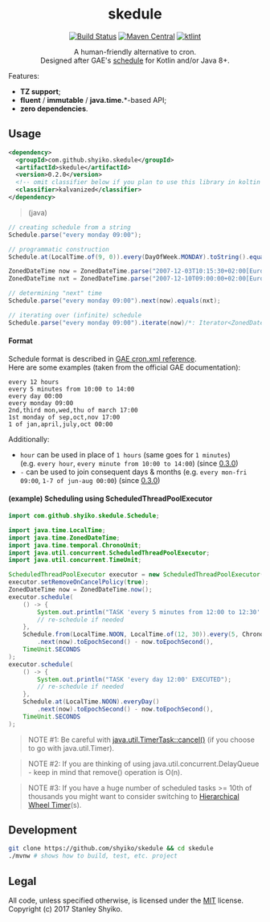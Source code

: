<h1 align="center">
skedule
</h1>

<p align="center">
<a href="https://travis-ci.org/shyiko/skedule"><img src="https://travis-ci.org/shyiko/skedule.svg?branch=master" alt="Build Status"></a>
<a href="http://search.maven.org/#search%7Cga%7C1%7Cg%3A%22com.github.shyiko.skedule%22%20AND%20a%3A%22skedule%22"><img src="http://img.shields.io/badge/maven_central-0.2.0-blue.svg?style=flat" alt="Maven Central"></a>
<a href="https://ktlint.github.io/"><img src="https://img.shields.io/badge/code%20style-%E2%9D%A4-FF4081.svg" alt="ktlint"></a>
</p>

<p align="center">
A human-friendly alternative to cron.<br>Designed after GAE's <a href="https://cloud.google.com/appengine/docs/standard/java/config/cronref#schedule_format">schedule</a> for Kotlin and/or Java 8+. 
</p>

Features:
- **TZ support**;
- **fluent** / **immutable** / **java.time.***-based API;
- **zero dependencies**.

## Usage

```xml
<dependency>
  <groupId>com.github.shyiko.skedule</groupId>
  <artifactId>skedule</artifactId>
  <version>0.2.0</version>
  <!-- omit classifier below if you plan to use this library in koltin -->
  <classifier>kalvanized</classifier>
</dependency>
```

> (java)

```java
// creating schedule from a string
Schedule.parse("every monday 09:00");

// programmatic construction
Schedule.at(LocalTime.of(9, 0)).every(DayOfWeek.MONDAY).toString().equals("every monday 09:00");

ZonedDateTime now = ZonedDateTime.parse("2007-12-03T10:15:30+02:00[Europe/Kiev]");
ZonedDateTime nxt = ZonedDateTime.parse("2007-12-10T09:00:00+02:00[Europe/Kiev]");

// determining "next" time
Schedule.parse("every monday 09:00").next(now).equals(nxt);

// iterating over (infinite) schedule
Schedule.parse("every monday 09:00").iterate(now)/*: Iterator<ZonedDateTime> */.next().equals(nxt);
```

#### Format

Schedule format is described in [GAE cron.xml reference](https://cloud.google.com/appengine/docs/standard/java/config/cronref#schedule_format).  
Here are some examples (taken from the official GAE documentation):

```
every 12 hours
every 5 minutes from 10:00 to 14:00
every day 00:00
every monday 09:00
2nd,third mon,wed,thu of march 17:00
1st monday of sep,oct,nov 17:00
1 of jan,april,july,oct 00:00
```

Additionally:
- `hour` can be used in place of `1 hours` (same goes for `1 minutes`)  
(e.g. `every hour`, `every minute from 10:00 to 14:00`) (since [0.3.0](https://github.com/shyiko/skedule/blob/master/CHANGELOG.md#030---2017-07-10))
- `-` can be used to join consequent days & months (e.g. `every mon-fri 09:00`, `1-7 of jun-aug 00:00`) (since [0.3.0](https://github.com/shyiko/skedule/blob/master/CHANGELOG.md#030---2017-07-10))

#### (example) Scheduling using ScheduledThreadPoolExecutor

```java
import com.github.shyiko.skedule.Schedule;

import java.time.LocalTime;
import java.time.ZonedDateTime;
import java.time.temporal.ChronoUnit;
import java.util.concurrent.ScheduledThreadPoolExecutor;
import java.util.concurrent.TimeUnit;

ScheduledThreadPoolExecutor executor = new ScheduledThreadPoolExecutor(1);
executor.setRemoveOnCancelPolicy(true);
ZonedDateTime now = ZonedDateTime.now();
executor.schedule(
    () -> {
        System.out.println("TASK 'every 5 minutes from 12:00 to 12:30' EXECUTED");
        // re-schedule if needed
    },
    Schedule.from(LocalTime.NOON, LocalTime.of(12, 30)).every(5, ChronoUnit.MINUTES)
        .next(now).toEpochSecond() - now.toEpochSecond(),
    TimeUnit.SECONDS
);
executor.schedule(
    () -> {
        System.out.println("TASK 'every day 12:00' EXECUTED");
        // re-schedule if needed
    },
    Schedule.at(LocalTime.NOON).everyDay()
        .next(now).toEpochSecond() - now.toEpochSecond(),
    TimeUnit.SECONDS
);
```

> NOTE #1: Be careful with [java.util.TimerTask::cancel()](http://hg.openjdk.java.net/jdk8/jdk8/jdk/file/687fd7c7986d/src/share/classes/java/util/TimerTask.java#l119) (if you choose to go with java.util.Timer).

> NOTE #2: If you are thinking of using java.util.concurrent.DelayQueue - keep in mind that remove() operation is O(n).

> NOTE #3: If you have a huge number of scheduled tasks >= 10th of thousands you might want to consider switching to 
[Hierarchical Wheel Timer](https://pdfs.semanticscholar.org/0a14/2c84aeccc16b22c758cb57063fe227e83277.pdf)(s).   

## Development

```sh
git clone https://github.com/shyiko/skedule && cd skedule
./mvnw # shows how to build, test, etc. project
```

## Legal

All code, unless specified otherwise, is licensed under the [MIT](https://opensource.org/licenses/MIT) license.  
Copyright (c) 2017 Stanley Shyiko.
